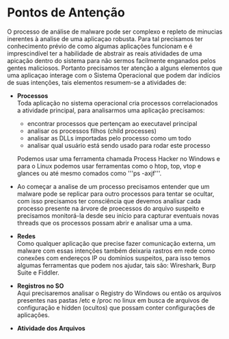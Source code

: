 # Pontos de Antenção

O processo de análise de malware pode ser complexo e repleto de minucias inerentes à analise de uma aplicaçao robusta. Para tal precisamos ter conhecimento prévio de como algumas aplicações funcionam e é imprescindível ter a habilidade de abstrair as reais atividades de uma apicação dentro do sistema para não sermos facilmente enganados pelos gentes maliciosos. Portanto precisamos ter atenção a alguns elementos que uma aplicaçao interage com o Sistema Operacional que podem dar indícios de suas intenções, tais elementos resumem-se a atividades de:

*   **Processos**\
    Toda aplicação no sistema operacional cria processos correlacionados a atividade principal, para analisarmos uma aplicação precisamos:

    * encontrar processos que pertençam ao executavel principal
    * analisar os processos filhos (child processes)
    * analisar as DLLs importadas pelo processo como um todo&#x20;
    * analisar qual usuário está sendo usado para rodar este processo

    Podemos usar uma ferramenta chamada Process Hacker no Windows e para o Linux podemos usar ferramentas como o htop, top, vtop e glances ou até mesmo comados como '''ps -axjf'''.&#x20;
* Ao começar a analise de um processo precisamos entender que um malware pode se replicar para outro processos para tentar se ocultar, com isso precisamos ter consciência que devemos analisar cada processo presente na árvore de proecessos do arquivo suspeito e precisamos monitorá-la desde seu início para capturar eventuais novas threads que os processos possam abrir e analisar uma a uma.
* **Redes**\
  Como qualquer aplicação que precise fazer comunicação externa, um malware com essas intenções também deixaria rastros em rede como conexões com endereços IP ou domínios suspeitos, para isso temos algumas ferramentas que podem nos ajudar, tais são: Wireshark, Burp Suite e Fiddler.
* **Registros no SO**\
  Aqui precisaremos analisar o Registry do Windows ou então os arquivos presentes nas pastas /etc e  /proc no linux em busca de arquivos de configuração e hidden (ocultos) que possam conter configurações de aplicações.
* **Atividade dos Arquivos**

